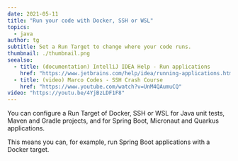 ```yaml
---
date: 2021-05-11
title: "Run your code with Docker, SSH or WSL"
topics:
  - java
author: tg
subtitle: Set a Run Target to change where your code runs.
thumbnail: ./thumbnail.png
seealso:
  - title: (documentation) IntelliJ IDEA Help - Run applications
    href: "https://www.jetbrains.com/help/idea/running-applications.html"
  - title: (video) Marco Codes - SSH Crash Course
    href: "https://www.youtube.com/watch?v=UnM4QAumuCQ"
video: "https://youtu.be/4YjBzLDF1F8"
---
```


You can configure a Run Target of Docker, SSH or WSL for Java unit tests, Maven and Gradle projects, and for Spring Boot, Micronaut and Quarkus applications.

This means you can, for example, run Spring Boot applications with a Docker target.
